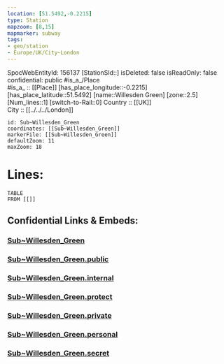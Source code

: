 ```yaml
---
location: [51.5492,-0.2215] 
type: Station 
mapzoom: [8,15] 
mapmarker: subway 
tags:
- geo/station
- Europe/UK/City~London
---
```

SpocWebEntityId: 156137
[StationSId::] 
isDeleted: false
isReadOnly: false
confidential: public
#is_a_/Place  
#is_a_ :: [[Place]] 
[has_place_longitude::-0.2215] 
[has_place_latitude::51.5492] 
[name::Willesden Green] 
[zone::2.5] 
[Num_lines::1] 
[switch-to-Rail::0] 
Country :: [[UK]]  
City :: [[../../../London]]  


```leaflet
id: Sub~Willesden_Green
coordinates: [[Sub~Willesden_Green]] 
markerFile: [[Sub~Willesden_Green]] 
defaultZoom: 11 
maxZoom: 18
```


# Lines: 
```dataview
TABLE 
FROM [[]] 
```


## Confidential Links & Embeds: 

### [Sub~Willesden_Green](/_Standards/Earth/Continent/Europe/Europe~North/UK/England/Regions~England/London,Greater/cities~GreaterLondon/Underground/Station/Sub~Willesden_Green.md) 

### [Sub~Willesden_Green.public](/_public/Earth/Continent/Europe/Europe~North/UK/England/Regions~England/London,Greater/cities~GreaterLondon/Underground/Station/Sub~Willesden_Green.public.md) 

### [Sub~Willesden_Green.internal](/_internal/Earth/Continent/Europe/Europe~North/UK/England/Regions~England/London,Greater/cities~GreaterLondon/Underground/Station/Sub~Willesden_Green.internal.md) 

### [Sub~Willesden_Green.protect](/_protect/Earth/Continent/Europe/Europe~North/UK/England/Regions~England/London,Greater/cities~GreaterLondon/Underground/Station/Sub~Willesden_Green.protect.md) 

### [Sub~Willesden_Green.private](/_private/Earth/Continent/Europe/Europe~North/UK/England/Regions~England/London,Greater/cities~GreaterLondon/Underground/Station/Sub~Willesden_Green.private.md) 

### [Sub~Willesden_Green.personal](/_personal/Earth/Continent/Europe/Europe~North/UK/England/Regions~England/London,Greater/cities~GreaterLondon/Underground/Station/Sub~Willesden_Green.personal.md) 

### [Sub~Willesden_Green.secret](/_secret/Earth/Continent/Europe/Europe~North/UK/England/Regions~England/London,Greater/cities~GreaterLondon/Underground/Station/Sub~Willesden_Green.secret.md)

